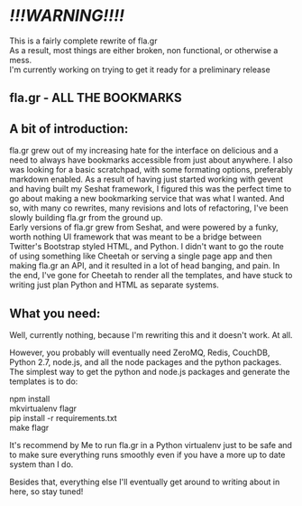 *!!!WARNING!!!!*
====================
  
This is a fairly complete rewrite of fla.gr  
As a result, most things are either broken, non functional, or otherwise a
mess.  
I'm currently working on trying to get it ready for a preliminary release  
  
## fla.gr - ALL THE BOOKMARKS
  
  
A bit of introduction:
---------------------
fla.gr grew out of my increasing hate for the interface on delicious and a need
to always have bookmarks accessible from just about anywhere. I also was looking
for a basic scratchpad, with some formating options, preferably markdown
enabled. As a result of having just started working with gevent and having
built my Seshat framework, I figured this was the perfect time to go about
making a new bookmarking service that was what I wanted. And so, with many
co rewrites, many revisions and lots of refactoring, I've been slowly
building fla.gr from the ground up.  
Early versions of fla.gr grew from Seshat, and were powered by a funky, worth
nothing UI framework that was meant to be a bridge between Twitter's Bootstrap
styled HTML, and Python. I didn't want to go the route of using something like
Cheetah or serving a single page app and then making fla.gr an API, and it
resulted in a lot of head banging, and pain. In the end, I've gone for Cheetah
to render all the templates, and have stuck to writing just plan Python and
HTML as separate systems.  
  
What you need:
---------------
Well, currently nothing, because I'm rewriting this and it doesn't work. At
all.  
  
However, you probably will eventually need ZeroMQ, Redis, CouchDB, Python
2.7, node.js, and all the node packages and the python packages. The simplest way
to get the python and node.js packages and generate the templates is to do:  
  
  npm install  
  mkvirtualenv flagr  
  pip install -r requirements.txt  
  make flagr  
  
It's recommend by Me to run fla.gr in a Python virtualenv just to be safe
and to make sure everything runs smoothly even if you have a more up to date
system than I do.  
  
Besides that, everything else I'll eventually get around to writing about in
here, so stay tuned!
